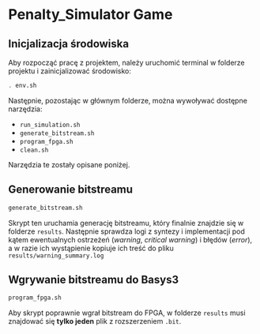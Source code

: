 # Penalty_Simulator Game

## Inicjalizacja środowiska

Aby rozpocząć pracę z projektem, należy uruchomić terminal w folderze projektu i zainicjalizować środowisko:

```bash
. env.sh
```

Następnie, pozostając w głównym folderze, można wywoływać dostępne narzędzia:

* `run_simulation.sh`
* `generate_bitstream.sh`
* `program_fpga.sh`
* `clean.sh`

Narzędzia te zostały opisane poniżej.

## Generowanie bitstreamu

```bash
generate_bitstream.sh
```

Skrypt ten uruchamia generację bitstreamu, który finalnie znajdzie się w folderze `results`. Następnie sprawdza logi z syntezy i implementacji pod kątem ewentualnych ostrzeżeń (_warning_, _critical warning_) i błędów (_error_), a w razie ich wystąpienie kopiuje ich treść do pliku `results/warning_summary.log`

## Wgrywanie bitstreamu do Basys3

```bash
program_fpga.sh
```

Aby skrypt poprawnie wgrał bitstream do FPGA, w folderze `results` musi znajdować się **tylko jeden** plik z rozszerzeniem `.bit`.